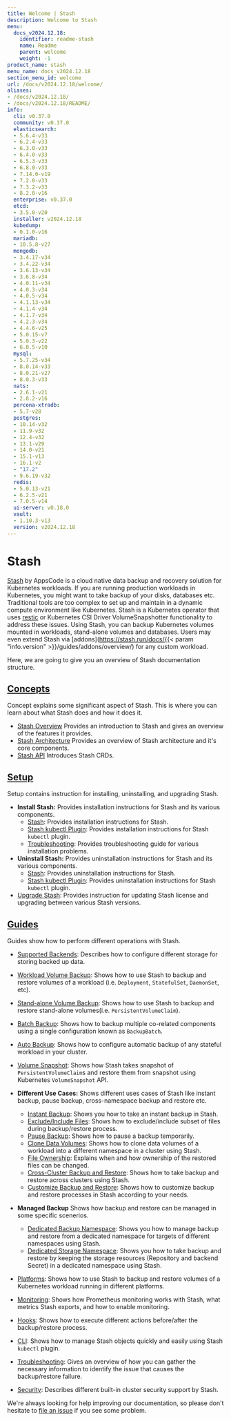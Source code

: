 ```yaml
---
title: Welcome | Stash
description: Welcome to Stash
menu:
  docs_v2024.12.18:
    identifier: readme-stash
    name: Readme
    parent: welcome
    weight: -1
product_name: stash
menu_name: docs_v2024.12.18
section_menu_id: welcome
url: /docs/v2024.12.18/welcome/
aliases:
- /docs/v2024.12.18/
- /docs/v2024.12.18/README/
info:
  cli: v0.37.0
  community: v0.37.0
  elasticsearch:
  - 5.6.4-v33
  - 6.2.4-v33
  - 6.3.0-v33
  - 6.4.0-v33
  - 6.5.3-v33
  - 6.8.0-v33
  - 7.14.0-v19
  - 7.2.0-v33
  - 7.3.2-v33
  - 8.2.0-v16
  enterprise: v0.37.0
  etcd:
  - 3.5.0-v20
  installer: v2024.12.18
  kubedump:
  - 0.1.0-v16
  mariadb:
  - 10.5.8-v27
  mongodb:
  - 3.4.17-v34
  - 3.4.22-v34
  - 3.6.13-v34
  - 3.6.8-v34
  - 4.0.11-v34
  - 4.0.3-v34
  - 4.0.5-v34
  - 4.1.13-v34
  - 4.1.4-v34
  - 4.1.7-v34
  - 4.2.3-v34
  - 4.4.6-v25
  - 5.0.15-v7
  - 5.0.3-v22
  - 6.0.5-v10
  mysql:
  - 5.7.25-v34
  - 8.0.14-v33
  - 8.0.21-v27
  - 8.0.3-v33
  nats:
  - 2.6.1-v21
  - 2.8.2-v16
  percona-xtradb:
  - 5.7-v28
  postgres:
  - 10.14-v32
  - 11.9-v32
  - 12.4-v32
  - 13.1-v29
  - 14.0-v21
  - 15.1-v13
  - 16.1-v2
  - "17.2"
  - 9.6.19-v32
  redis:
  - 5.0.13-v21
  - 6.2.5-v21
  - 7.0.5-v14
  ui-server: v0.18.0
  vault:
  - 1.10.3-v13
  version: v2024.12.18
---
```


# Stash

[Stash](https://stash.run) by AppsCode is a cloud native data backup and recovery solution for Kubernetes workloads. If you are running production workloads in Kubernetes, you might want to take backup of your disks, databases etc. Traditional tools are too complex to set up and maintain in a dynamic compute environment like Kubernetes. Stash is a Kubernetes operator that uses [restic](https://github.com/restic/restic) or Kubernetes CSI Driver VolumeSnapshotter functionality to address these issues. Using Stash, you can backup Kubernetes volumes mounted in workloads, stand-alone volumes and databases. Users may even extend Stash via [addons](https://stash.run/docs/{{< param "info.version" >}}/guides/addons/overview/) for any custom workload.

Here, we are going to give you an overview of Stash documentation structure.

## [Concepts](/docs/v2024.12.18/concepts/)

Concept explains some significant aspect of Stash. This is where you can learn about what Stash does and how it does it.

- [Stash Overview](/docs/v2024.12.18/concepts/what-is-stash/overview/) Provides an introduction to Stash and gives an overview of the features it provides.
- [Stash Architecture](/docs/v2024.12.18/concepts/what-is-stash/architecture/) Provides an overview of Stash architecture and it's core components.
- [Stash API](/docs/v2024.12.18/concepts/crds/repository/) Introduces Stash CRDs.

## [Setup](/docs/v2024.12.18/setup/)

Setup contains instruction for installing, uninstalling, and upgrading Stash.

- **Install Stash:** Provides installation instructions for Stash and its various components.
  - [Stash](/docs/v2024.12.18/setup/install/stash/): Provides installation instructions for Stash.
  - [Stash kubectl Plugin](/docs/v2024.12.18/setup/install/kubectl-plugin/): Provides installation instructions for Stash `kubectl` plugin.
  - [Troubleshooting](/docs/v2024.12.18/setup/install/troubleshooting/): Provides troubleshooting guide for various installation problems.
- **Uninstall Stash:** Provides uninstallation instructions for Stash and its various components.
  - [Stash](/docs/v2024.12.18/setup/uninstall/stash/): Provides uninstallation instructions for Stash.
  - [Stash kubectl Plugin](/docs/v2024.12.18/setup/uninstall/kubectl-plugin/): Provides uninstallation instructions for Stash `kubectl` plugin.
- [Upgrade Stash](/docs/v2024.12.18/setup/upgrade/): Provides instruction for updating Stash license and upgrading between various Stash versions.

## [Guides](/docs/v2024.12.18/guides/)

Guides show how to perform different operations with Stash.

- [Supported Backends](/docs/v2024.12.18/guides/backends/overview/): Describes how to configure different storage for storing backed up data.
- [Workload Volume Backup](/docs/v2024.12.18/guides/workloads/overview/): Shows how to use Stash to backup and restore volumes of a workload (i.e. `Deployment`, `StatefulSet`, `DaemonSet`, etc).
- [Stand-alone Volume Backup](/docs/v2024.12.18/guides/volumes/overview/): Shows how to use Stash to backup and restore stand-alone volumes(i.e. `PersistentVolumeClaim`).
- [Batch Backup](/docs/v2024.12.18/guides/batch-backup/overview/): Shows how to backup multiple co-related components using a single configuration known as `BackupBatch`.
- [Auto Backup](/docs/v2024.12.18/guides/auto-backup/overview/): Shows how to configure automatic backup of any stateful workload in your cluster.
- [Volume Snapshot](/docs/v2024.12.18/guides/volumesnapshot/overview/): Shows how Stash takes snapshot of `PersistentVolumeClaim`s and restore them from snapshot using Kubernetes `VolumeSnapshot` API.

- **Different Use Cases:**
Shows different uses cases of Stash like instant backup, pause backup, cross-namespace backup and restore etc.

  - [Instant Backup](/docs/v2024.12.18/guides/use-cases/instant-backup/): Shows you how to take an instant backup in Stash.
  - [Exclude/Include Files](/docs/v2024.12.18/guides/use-cases/exclude-include-files/): Shows how to exclude/include subset of files during backup/restore process.
  - [Pause Backup](/docs/v2024.12.18/guides/use-cases/pause-backup/): Shows how to pause a backup temporarily.
  - [Clone Data Volumes](/docs/v2024.12.18/guides/use-cases/clone-pvc/): Shows how to clone data volumes of a workload into a different namespace in a cluster using Stash.
  - [File Ownership](/docs/v2024.12.18/guides/use-cases/ownership/): Explains when and how ownership of the restored files can be changed.
  - [Cross-Cluster Backup and Restore](/docs/v2024.12.18/guides/use-cases/cross-cluster-backup/): Shows how to take backup and restore across clusters using Stash.
  - [Customize Backup and Restore](/docs/v2024.12.18/guides/use-cases/customize-backup-restore/): Shows how to customize backup and restore processes in Stash according to your needs.

- **Managed Backup**
Shows how backup and restore can be managed in some specific scenerios.
  - [Dedicated Backup Namespace](/docs/v2024.12.18/guides/managed-backup/dedicated-backup-namespace/): Shows you how to manage backup and restore from a dedicated namespace for targets of different namespaces using Stash.
  - [Dedicated Storage Namespace](/docs/v2024.12.18/guides/managed-backup/dedicated-storage-namespace/): Shows you how to take backup and restore by keeping the storage resources (Repository and backend Secret) in a dedicated namespace using Stash.

- [Platforms](/docs/v2024.12.18/guides/platforms/eks-irsa/): Shows how to use Stash to backup and restore volumes of a Kubernetes workload running in different platforms.
- [Monitoring](/docs/v2024.12.18/guides/monitoring/overview/): Shows how Prometheus monitoring works with Stash, what metrics Stash exports, and how to enable monitoring.
- [Hooks](/docs/v2024.12.18/guides/hooks/overview/): Shows how to execute different actions before/after the backup/restore process.
- [CLI](/docs/v2024.12.18/guides/cli/kubectl-plugin/): Shows how to manage Stash objects quickly and easily using Stash `kubectl` plugin.
- [Troubleshooting](/docs/v2024.12.18/guides/troubleshooting/how-to-troubleshoot/): Gives an overview of how you can gather the necessary information to identify the issue that causes the backup/restore failure.
- [Security](/docs/v2024.12.18/guides/security/rbac/): Describes different built-in cluster security support by Stash.

We're always looking for help improving our documentation, so please don't hesitate to [file an issue](https://github.com/stashed/project/issues/new) if you see some problem.
